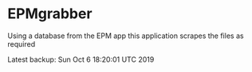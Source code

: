 # EPMgrabber
Using a database from the EPM app this application scrapes the files as required


Latest backup: Sun Oct 6 18:20:01 UTC 2019
